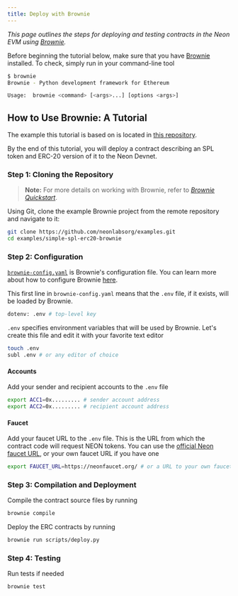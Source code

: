 ```yaml
---
title: Deploy with Brownie
---
```


*This page outlines the steps for deploying and testing contracts in the Neon EVM using [Brownie](https://eth-brownie.readthedocs.io/en/stable/).*

Before beginning the tutorial below, make sure that you have [Brownie](https://eth-brownie.readthedocs.io/en/stable/install.html) installed. To check, simply run in your command-line tool

```bash
$ brownie
Brownie - Python development framework for Ethereum

Usage:  brownie <command> [<args>...] [options <args>]
```

## How to Use Brownie: A Tutorial
The example this tutorial is based on is located in [this repository](https://github.com/neonlabsorg/examples/tree/main/simple-spl-erc20-brownie).

By the end of this tutorial, you will deploy a contract describing an SPL token and ERC-20 version of it to the Neon Devnet.

### Step 1: Cloning the Repository
> **Note:** For more details on working with Brownie, refer to *[Brownie Quickstart](https://eth-brownie.readthedocs.io/en/stable/quickstart.html)*.

Using Git, clone the example Brownie project from the remote repository and navigate to it:
```bash
git clone https://github.com/neonlabsorg/examples.git
cd examples/simple-spl-erc20-brownie
```

### Step 2: Configuration

[`brownie-config.yaml`](https://github.com/neonlabsorg/examples/blob/main/simple-spl-erc20-brownie/brownie-config.yaml) is Brownie's configuration file. You can learn more about how to configure Brownie [here](/docs/developing/deploy_facilities/configure_brownie).

This first line in `brownie-config.yaml` means that the `.env` file, if it exists, will be loaded by Brownie.
```bash
dotenv: .env # top-level key
```

`.env` specifies environment variables that will be used by Brownie. Let's create this file and edit it with your favorite text editor
```bash
touch .env
subl .env # or any editor of choice
```

#### Accounts
Add your sender and recipient accounts to the `.env` file 
```bash
export ACC1=0x......... # sender account address
export ACC2=0x......... # recipient account address
```

#### Faucet
Add your faucet URL to the `.env` file. This is the URL from which the contract code will request NEON tokens. You can use the [official Neon faucet URL](https://neonfaucet.org/), or your own faucet URL if you have one
```bash
export FAUCET_URL=https://neonfaucet.org/ # or a URL to your own faucet
```

### Step 3: Compilation and Deployment

Compile the contract source files by running
```bash
brownie compile
```

Deploy the ERC contracts by running
```bash
brownie run scripts/deploy.py
```

### Step 4: Testing
Run tests if needed
```bash
brownie test
```